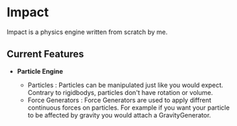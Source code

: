 # Impact

Impact is a physics engine written from scratch by me.

## Current Features

- **Particle Engine**

  - Particles : Particles can be manipulated just like you would expect. Contrary to rigidbodys, particles don't have rotation or volume.
  - Force Generators : Force Generators are used to apply diffrent continuous forces on particles. For example if you want your particle
    to be affected by gravity you would attach a GravityGenerator.
